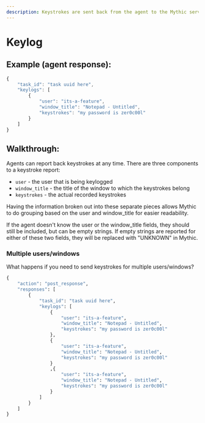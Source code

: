 ```yaml
---
description: Keystrokes are sent back from the agent to the Mythic server
---
```


# Keylog

## Example (agent response):

```javascript
{
    "task_id": "task uuid here",
    "keylogs": [
        {
            "user": "its-a-feature", 
            "window_title": "Notepad - Untitled", 
            "keystrokes": "my password is zer0c00l"
        }
    ]
}
```

## Walkthrough:

Agents can report back keystrokes at any time. There are three components to a keystroke report:

* `user` - the user that is being keylogged
* `window_title` - the title of the window to which the keystrokes belong
* `keystrokes` - the actual recorded keystrokes

Having the information broken out into these separate pieces allows Mythic to do grouping based on the user and window\_title for easier readability.

If the agent doesn't know the user or the window\_title fields, they should still be included, but can be empty strings. If empty strings are reported for either of these two fields, they will be replaced with "UNKNOWN" in Mythic.

### Multiple users/windows

What happens if you need to send keystrokes for multiple users/windows?

```python
{
    "action": "post_response",
    "responses": [
        {
            "task_id": "task uuid here",
            "keylogs": [
                {
                    "user": "its-a-feature", 
                    "window_title": "Notepad - Untitled", 
                    "keystrokes": "my password is zer0c00l"
                },
                {
                    "user": "its-a-feature", 
                    "window_title": "Notepad - Untitled", 
                    "keystrokes": "my password is zer0c00l"
                }
                ,{
                    "user": "its-a-feature", 
                    "window_title": "Notepad - Untitled", 
                    "keystrokes": "my password is zer0c00l"
                }
            ]
        }
    ]
}
```
